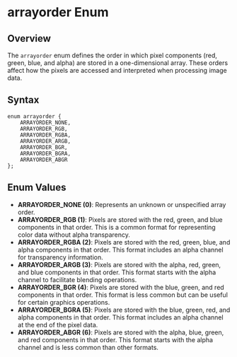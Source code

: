 # arrayorder Enum

## Overview
The `arrayorder` enum defines the order in which pixel components (red, green, blue, and alpha) are stored in a one-dimensional array. These orders affect how the pixels are accessed and interpreted when processing image data.

## Syntax
```angelscript
enum arrayorder {
    ARRAYORDER_NONE,
    ARRAYORDER_RGB,
    ARRAYORDER_RGBA,
    ARRAYORDER_ARGB,
    ARRAYORDER_BGR,
    ARRAYORDER_BGRA,
    ARRAYORDER_ABGR
};
```

## Enum Values
- **ARRAYORDER_NONE (0)**: Represents an unknown or unspecified array order.
- **ARRAYORDER_RGB (1)**: Pixels are stored with the red, green, and blue components in that order. This is a common format for representing color data without alpha transparency.
- **ARRAYORDER_RGBA (2)**: Pixels are stored with the red, green, blue, and alpha components in that order. This format includes an alpha channel for transparency information.
- **ARRAYORDER_ARGB (3)**: Pixels are stored with the alpha, red, green, and blue components in that order. This format starts with the alpha channel to facilitate blending operations.
- **ARRAYORDER_BGR (4)**: Pixels are stored with the blue, green, and red components in that order. This format is less common but can be useful for certain graphics operations.
- **ARRAYORDER_BGRA (5)**: Pixels are stored with the blue, green, red, and alpha components in that order. This format includes an alpha channel at the end of the pixel data.
- **ARRAYORDER_ABGR (6)**: Pixels are stored with the alpha, blue, green, and red components in that order. This format starts with the alpha channel and is less common than other formats.
